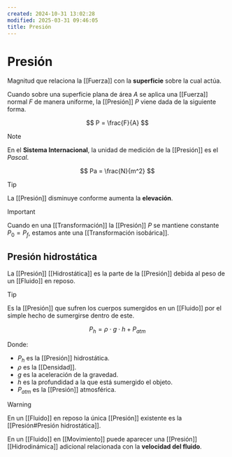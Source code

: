 ```yaml
---
created: 2024-10-31 13:02:28
modified: 2025-03-31 09:46:05
title: Presión
---
```


# Presión

Magnitud que relaciona la [[Fuerza]] con la **superficie** sobre la cual actúa.

Cuando sobre una superficie plana de área $A$ se aplica una [[Fuerza]] normal $F$ de manera uniforme, la [[Presión]] $P$ viene dada de la siguiente forma.

$$
P = \frac{F}{A}
$$

> [!note]
> En el **Sistema Internacional**, la unidad de medición de la [[Presión]] es el *Pascal*.
>
> $$
> Pa = \frac{N}{m^2}
> $$

> [!tip]
> La [[Presión]] disminuye conforme aumenta la **elevación**.

> [!important]
> Cuando en una [[Transformación]] la [[Presión]] $P$ se mantiene constante $P_0 = P_f$, estamos ante una [[Transformación isobárica]].

## Presión hidrostática

La [[Presión]] [[Hidrostática]] es la parte de la [[Presión]] debida al peso de un [[Fluido]] en reposo.

> [!tip]
> Es la [[Presión]] que sufren los cuerpos sumergidos en un [[Fluido]] por el simple hecho de sumergirse dentro de este.

$$
P_h =
\rho \cdot g \cdot h + P_{atm}
$$

Donde:

- $P_h$ es la [[Presión]] hidrostática.
- $\rho$ es la [[Densidad]].
- $g$ es la aceleración de la gravedad.
- $h$ es la profundidad a la que está sumergido el objeto.
- $P_{atm}$ es la [[Presión]] atmosférica.

> [!warning]
> En un [[Fluido]] en reposo la única [[Presión]] existente es la [[Presión#Presión hidrostática]].
> 
> En un [[Fluido]] en [[Movimiento]] puede aparecer una [[Presión]] [[Hidrodinámica]] adicional relacionada con la **velocidad del fluido**.
